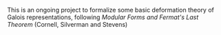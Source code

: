 This is an ongoing project to formalize some basic deformation theory of Galois representations, following *Modular Forms and Fermat's Last Theorem* (Cornell, Silverman and Stevens)
